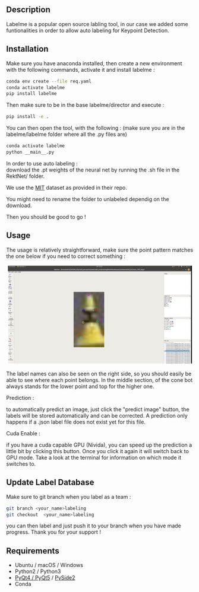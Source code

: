 ## Description

Labelme is a popular open source labling tool, in our case we added some funtionalities in order to allow auto labeling for Keypoint Detection. 

## Installation 

Make sure you have anaconda installed, then create a new environment with the following commands, activate it and install labelme : 
```bash
conda env create --file req.yaml 
conda activate labelme
pip install labelme 
```

Then make sure to be in the base labelme/director and execute : 
```bash
pip install -e . 
```



You can then open the tool, with the following : (make sure you are in the labelme/labelme folder where all the .py files are)

```bash 
conda activate labelme
python __main__.py
```

In order to use auto labeling :   
download the .pt weights of the neural net by running the .sh file in the RektNet/ folder. 

We use the [MIT](https://github.com/cv-core/MIT-Driverless-CV-TrainingInfra/tree/master/RektNet) dataset as provided in their repo. 

You might need to rename the folder to unlabeled dependig on the download. 


Then you should be good to go ! 

## Usage
The usage is relatively straightforward, make sure the point pattern matches the one below if you need to correct something :


<p align="center">
  <img src="label.png" width="1000" title="hover text">
</p>

The label names can also be seen on the right side, so you should easily be able to see where each point belongs. In the middle section, 
of the cone bot always stands for the lower point and top for the higher one. 

Prediction : 

to automatically predict an image, just click the "predict image" button, the labels will be stored automatically and can be corrected. 
A prediction only happens if a .json label file does not exist yet for this file. 

Cuda Enable : 

if you have a cuda capable GPU (Nivida), you can speed up the prediction a little bit by clicking this button. Once you click it again it will switch back to GPU mode. 
Take a look at the terminal for information on which mode it switches to. 

## Update Label Database
Make sure to git branch when you label as a team : 
```bash 
git branch <your_name>labeling
git checkout  <your_name>labeling
```

you can then label and just push it to your branch when you have made progress. 
Thank you for your support !


## Requirements

- Ubuntu / macOS / Windows
- Python2 / Python3
- [PyQt4 / PyQt5](http://www.riverbankcomputing.co.uk/software/pyqt/intro) / [PySide2](https://wiki.qt.io/PySide2_GettingStarted)
- Conda
